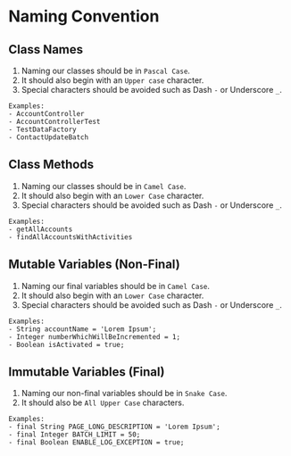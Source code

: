 # Naming Convention

## Class Names
1. Naming our classes should be in `Pascal Case`.
2. It should also begin with an `Upper case` character.
3. Special characters should be avoided such as Dash `-` or Underscore `_`.

```
Examples:
- AccountController
- AccountControllerTest
- TestDataFactory
- ContactUpdateBatch
```

## Class Methods
1. Naming our classes should be in `Camel Case`.
2. It should also begin with an `Lower Case` character.
3. Special characters should be avoided such as Dash `-` or Underscore `_`.

```
Examples:
- getAllAccounts
- findAllAccountsWithActivities
```

## Mutable Variables (Non-Final)
1. Naming our final variables should be in `Camel Case`.
2. It should also begin with an `Lower Case` character.
3. Special characters should be avoided such as Dash `-` or Underscore `_`.
```
Examples:
- String accountName = 'Lorem Ipsum';
- Integer numberWhichWillBeIncremented = 1;
- Boolean isActivated = true;
```


## Immutable Variables (Final)
1. Naming our non-final variables should be in `Snake Case`.
2. It should also be `All Upper Case` characters.
```
Examples:
- final String PAGE_LONG_DESCRIPTION = 'Lorem Ipsum';
- final Integer BATCH_LIMIT = 50;
- final Boolean ENABLE_LOG_EXCEPTION = true;
```